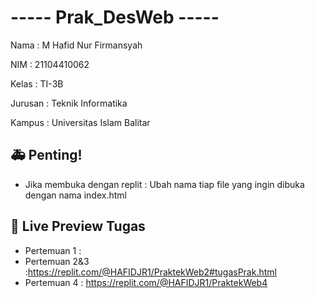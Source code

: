 # ----- Prak_DesWeb -----

Nama    : M Hafid Nur Firmansyah

NIM     : 21104410062

Kelas   : TI-3B

Jurusan : Teknik Informatika

Kampus  : Universitas Islam Balitar


## 🚑 Penting!
- Jika membuka dengan replit  : Ubah nama tiap file yang ingin dibuka dengan nama index.html


## 🔗 Live Preview Tugas

- Pertemuan 1 : 
- Pertemuan 2&3 :https://replit.com/@HAFIDJR1/PraktekWeb2#tugasPrak.html
- Pertemuan 4 : https://replit.com/@HAFIDJR1/PraktekWeb4
